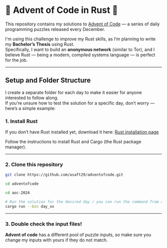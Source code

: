 # 🦀 Advent of Code in Rust 🦀

This repository contains my solutions to [Advent of Code](https://adventofcode.com/) — a series of daily programming puzzles released every December.

I'm using this challenge to improve my Rust skills, as I’m planning to write my **Bachelor’s Thesis** using Rust.  
Specifically, I want to build an **anonymous network** (similar to Tor), and I believe Rust — being a modern, compiled systems language — is perfect for the job.

---

## Setup and Folder Structure

I create a separate folder for each day to make it easier for anyone interested to follow along.  
If you’re unsure how to test the solution for a specific day, don’t worry — here’s a simple example:

### 1. Install Rust

If you don’t have Rust installed yet, download it here: [Rust installation page](https://www.rust-lang.org/tools/install)

Follow the instructions to install Rust and Cargo (the Rust package manager).

---

### 2. Clone this repository

```bash
git clone https://github.com/asaft29/adventofcode.git

cd adventofcode

cd aoc-2024

# Run the solution for the desired day ( you can run the command from any folder inside the project)
cargo run --bin day_xx 

```
---

### 3. Double check the input files!

**Advent of code** has a different pool of puzzle inputs, so make sure you change my inputs with yours if they do not match.

